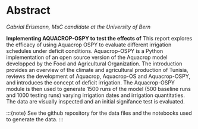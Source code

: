 # Abstract

*Gabrial Erismann, MsC candidate at the University of Bern*

__Implementing AQUACROP-OSPY to test the effects of__
This report explores the efficacy of using Aquacrop OSPY to evaluate different irrigation schedules under deficit conditions. Aquacrop-OSPY is a Python implementation of an open source version of the Aquacrop model developped by the Food and Agricultural Organization. The introduction provides an overview of the climate and agricultural production of Tunisia, reviews the development of Aquacrop, Aquacrop-OS and Aquacrop-OSPY, and introduces the concept of deficit irrigation. The Aquacrop-OSPY module is then used to generate 1500 runs of the model (500 baseline runs and 1000 testing runs) varying irrigation dates and irrigation quantitaties. The data are visually inspected and an initial signifance test is evaluated.

:::{note}
 See the github repository for the data files and the notebooks used to generate the data.
:::